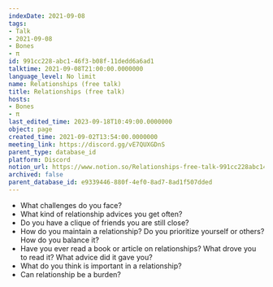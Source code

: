 ```yaml
---
indexDate: 2021-09-08
tags:
- Talk
- 2021-09-08
- Bones
- π
id: 991cc228-abc1-46f3-b08f-11dedd6a6ad1
talktime: 2021-09-08T21:00:00.0000000
language_level: No limit
name: Relationships (free talk)
title: Relationships (free talk)
hosts:
- Bones
- π
last_edited_time: 2023-09-18T10:49:00.0000000
object: page
created_time: 2021-09-02T13:54:00.0000000
meeting_link: https://discord.gg/vE7QUXGDnS
parent_type: database_id
platform: Discord
notion_url: https://www.notion.so/Relationships-free-talk-991cc228abc146f3b08f11dedd6a6ad1
archived: false
parent_database_id: e9339446-880f-4ef0-8ad7-8ad1f507dded
---
```



   - What challenges do you face?
   - What kind of relationship advices you get often?
   - Do you have a clique of friends you are still close?
   - How do you maintain a relationship? Do you prioritize yourself or others? How do you balance it?
   - Have you ever read a book or article on relationships? What drove you to read it? What advice did it gave you?
   - What do you think is important in a relationship?
   - Can relationship be a burden?










